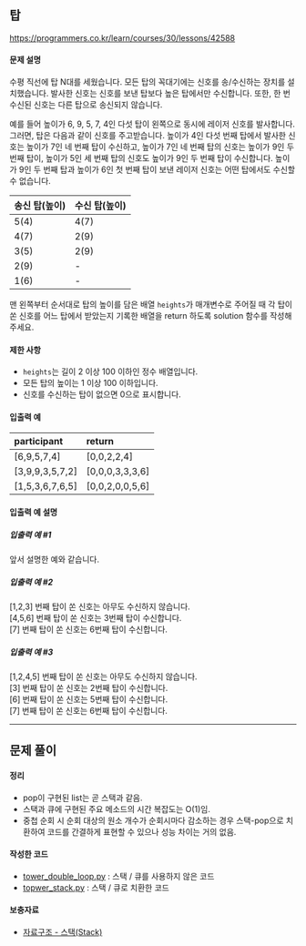 <!-- # [완주하지 못한 선수](https://programmers.co.kr/learn/courses/30/lessons/42576) (해시)
>  해시에 구현된 주요 메소드의 시간 복잡도는 O(1)임.  
>  따라서 해시 문제는 시간 복잡도 요건이 까다로울 수 있음.  
    
### 코드
- [실패](an_unfulfilled_player_double_loop.py) :  double loop 시간 초과
- [성공](an_unfulfilled_player_hash.py) : hashmap 정확성, 효율성 만족

### 보충자료
- [Hash, Hashing, Hash Table(해시, 해싱 해시테이블) 자료구조의 이해](https://velog.io/@cyranocoding/Hash-Hashing-Hash-Table%ED%95%B4%EC%8B%9C-%ED%95%B4%EC%8B%B1-%ED%95%B4%EC%8B%9C%ED%85%8C%EC%9D%B4%EB%B8%94-%EC%9E%90%EB%A3%8C%EA%B5%AC%EC%A1%B0%EC%9D%98-%EC%9D%B4%ED%95%B4-6ijyonph6o)
 -->

## 탑

https://programmers.co.kr/learn/courses/30/lessons/42588

#### 문제 설명

수평 직선에 탑 N대를 세웠습니다. 모든 탑의 꼭대기에는 신호를 송/수신하는 장치를 설치했습니다. 발사한 신호는 신호를 보낸 탑보다 높은 탑에서만 수신합니다. 또한, 한 번 수신된 신호는 다른 탑으로 송신되지 않습니다.

예를 들어 높이가 6, 9, 5, 7, 4인 다섯 탑이 왼쪽으로 동시에 레이저 신호를 발사합니다. 그러면, 탑은 다음과 같이 신호를 주고받습니다. 높이가 4인 다섯 번째 탑에서 발사한 신호는 높이가 7인 네 번째 탑이 수신하고, 높이가 7인 네 번째 탑의 신호는 높이가 9인 두 번째 탑이, 높이가 5인 세 번째 탑의 신호도 높이가 9인 두 번째 탑이 수신합니다. 높이가 9인 두 번째 탑과 높이가 6인 첫 번째 탑이 보낸 레이저 신호는 어떤 탑에서도 수신할 수 없습니다.

| 송신 탑(높이) | 수신 탑(높이) |
| :--- | :--- |
| 5(4) | 4(7) |
| 4(7) | 2(9) |
| 3(5) | 2(9) |
| 2(9) | - |
| 1(6) | - |

맨 왼쪽부터 순서대로 탑의 높이를 담은 배열 `heights`가 매개변수로 주어질 때 각 탑이 쏜 신호를 어느 탑에서 받았는지 기록한 배열을 return 하도록 solution 함수를 작성해주세요.

#### 제한 사항

* `heights`는 길이 2 이상 100 이하인 정수 배열입니다.
* 모든 탑의 높이는 1 이상 100 이하입니다.
* 신호를 수신하는 탑이 없으면 0으로 표시합니다.

#### 입출력 예

| participant | return |
| :--- | :--- |
| [6,9,5,7,4] | [0,0,2,2,4] |
| [3,9,9,3,5,7,2] | [0,0,0,3,3,3,6] |
| [1,5,3,6,7,6,5] | [0,0,2,0,0,5,6] |

#### 입출력 예 설명

##### 입출력 예 #1

앞서 설명한 예와 같습니다.

##### 입출력 예 #2

[1,2,3] 번째 탑이 쏜 신호는 아무도 수신하지 않습니다.<br/>
[4,5,6] 번째 탑이 쏜 신호는 3번째 탑이 수신합니다.<br/>
[7] 번째 탑이 쏜 신호는 6번째 탑이 수신합니다.

##### 입출력 예 #3

[1,2,4,5] 번째 탑이 쏜 신호는 아무도 수신하지 않습니다.<br/>
[3] 번째 탑이 쏜 신호는 2번째 탑이 수신합니다.<br/>
[6] 번째 탑이 쏜 신호는 5번째 탑이 수신합니다.<br/>
[7] 번째 탑이 쏜 신호는 6번째 탑이 수신합니다.

- - -

## 문제 풀이 

<!-- #### 입출력 예 #1 -->

<!-- ![](https://i.imgur.com/zVnXPOI.png) -->

<!-- #### 입출력 예 # 2 -->

<!-- ![](https://i.imgur.com/rinF1nL.png) -->

<!-- #### 입출력 예 # 3 -->

<!-- ![](https://i.imgur.com/DPhnjg5.png) -->

#### 정리
* pop이 구현된 list는 곧 스택과 같음.  
* 스택과 큐에 구현된 주요 메소드의 시간 복잡도는 O(1)임.  
* 중첩 순회 시 순회 대상의 원소 개수가 순회시마다 감소하는 경우 스택-pop으로 치환하여 코드를 간결하게 표현할 수 있으나 성능 차이는 거의 없음.  

#### 작성한 코드
- [tower_double_loop.py](tower_double_loop.py) : 스택 / 큐를 사용하지 않은 코드 
- [topwer_stack.py](tower_stack.py) : 스택 / 큐로 치환한 코드

#### 보충자료
- [자료구조 - 스택(Stack)](http://blog.naver.com/PostView.nhn?blogId=justkukaro&logNo=220503515118)

<!-- ![Data Structure Operations](DataStructureOperations.png) -->